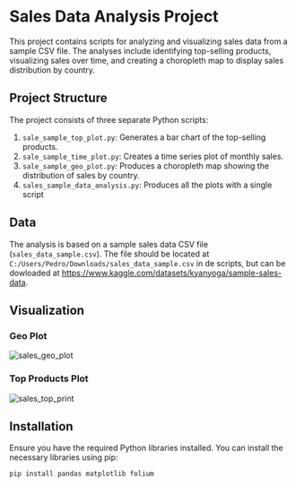 # Sales Data Analysis Project

This project contains scripts for analyzing and visualizing sales data from a sample CSV file. The analyses include identifying top-selling products, visualizing sales over time, and creating a choropleth map to display sales distribution by country.

## Project Structure

The project consists of three separate Python scripts:

1. `sale_sample_top_plot.py`: Generates a bar chart of the top-selling products.
2. `sale_sample_time_plot.py`: Creates a time series plot of monthly sales.
3. `sale_sample_geo_plot.py`: Produces a choropleth map showing the distribution of sales by country.
4. `sales_sample_data_analysis.py`: Produces all the plots with a single script

## Data

The analysis is based on a sample sales data CSV file (`sales_data_sample.csv`). The file should be located at `C:/Users/Pedro/Downloads/sales_data_sample.csv` in de scripts, but can be dowloaded at https://www.kaggle.com/datasets/kyanyoga/sample-sales-data.

## Visualization
### Geo Plot
![sales_geo_plot](https://github.com/PedroOrfao/Sales_sample_plots/assets/168864377/47222d43-8594-4b94-a24a-ba2b61bb9652)
### Top Products Plot
![sales_top_print](https://github.com/PedroOrfao/Sales_sample_plots/assets/168864377/ebabf1de-6e1d-4a5a-ba4c-9db9ca3bbbaa)

## Installation

Ensure you have the required Python libraries installed. You can install the necessary libraries using pip:

```bash
pip install pandas matplotlib folium

